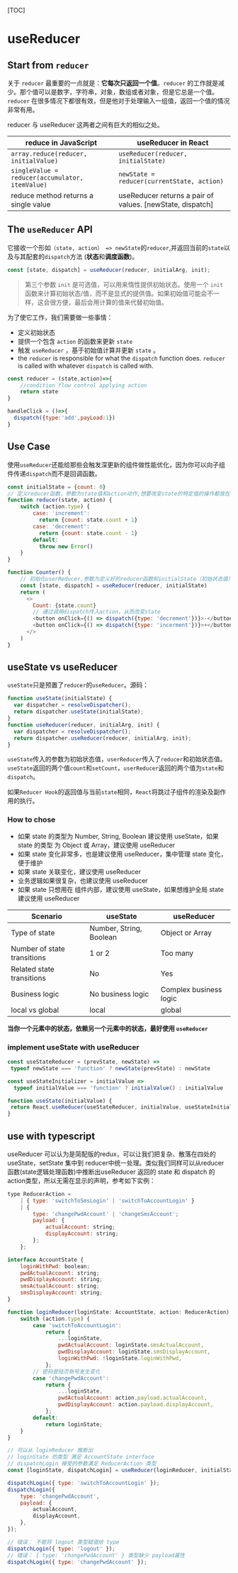 [TOC]

# useReducer

## Start from `reducer`

关于 `reducer` 最重要的一点就是：**它每次只返回一个值**。`reducer` 的工作就是减少。那个值可以是数字，字符串，对象，数组或者对象，但是它总是一个值。`reducer` 在很多情况下都很有效，但是他对于处理输入一组值，返回一个值的情况非常有用。

reducer 与 useReducer 这两者之间有巨大的相似之处。

| reduce in JavaScript                            | useReducer in React                                       |
| ----------------------------------------------- | --------------------------------------------------------- |
| `array.reduce(reducer, initialValue)`           | `useReducer(reducer, initialState)`                       |
| `singleValue = reducer(accumulator, itemValue)` | `newState = reducer(currentState, action)`                |
| reduce method returns a single value            | useReducer returns a pair of values. [newState, dispatch] |

## The `useReducer` API

它接收一个形如`（state, action） => newState`的`reducer`,并返回当前的`state`以及与其配套的`dispatch`方法 (**状态**和**调度函数**)。

```js
const [state, dispatch] = useReducer(reducer, initialArg, init);
```

> 第三个参数 `init` 是可选值，可以用来惰性提供初始状态。使用一个 `init` 函数来计算初始状态/值，而不是显式的提供值。如果初始值可能会不一样，这会很方便，最后会用计算的值来代替初始值。

为了使它工作，我们需要做一些事情：

- 定义初始状态
- 提供一个包含 `action` 的函数来更新 `state`
- 触发 `useReducer` ，基于初始值计算并更新 `state` 。
- the `reducer` is responsible for what the `dispatch` function does. `reducer`  is called with whatever `dispatch` is called with.

```js
const reducer = (state,action)=>{ 
	//condition flow control applying action
	return state
}

handleClick = ()=>{
  dispatch({type:'add',payLoad:1})
}
```

## Use Case

使用`useReducer`还能给那些会触发深更新的组件做性能优化，因为你可以向子组件传递`dispatch`而不是回调函数。

```js
const initialState = {count: 0}
// 定义reducer函数，参数为state值和action动作,想要改变state的特定值的操作都放在reducer中
function reducer(state, action) {
    switch (action.type) {
        case: 'increment':
          return {count: state.count + 1}
        case: 'decrement':
          return {count: state.count - 1}
        default:
          throw new Error()
    }
}

function Counter() {
    // 初始化userReducer,参数为定义好的reducer函数和initialState（初始状态值）
    const [state, dispatch] = useReducer(reducer, initialState)
    return (
      <>
        Count: {state.count}
        // 通过调用dispatch传入action，从而改变state
        <button onClick={() => dispatch({type: 'decrement'})}>-</button>
        <button onClick={() => dispatch({type: 'incerment'})}>+</button>
      </>
    )
}
```

## useState vs useReducer

`useState`只是预置了`reducer`的`useReducer`。源码：

```js
function useState(initialState) {
  var dispatcher = resolveDispatcher();
  return dispatcher.useState(initialState);
}
function useReducer(reducer, initialArg, init) {
  var dispatcher = resolveDispatcher();
  return dispatcher.useReducer(reducer, initialArg, init);
}
```



`useState`传入的参数为初始状态值，`userReducer`传入了`reducer`和初始状态值。 `useState`返回的两个值`count`和`setCount`，`userReducer`返回的两个值为`state`和 `dispatch`。

如果`Reducer Hook`的返回值与当前`state`相同，`React`将跳过子组件的渲染及副作用的执行。

### How to chose

- 如果 state 的类型为 Number, String, Boolean 建议使用 useState，如果 state 的类型 为 Object 或 Array，建议使用 useReducer
- 如果 state 变化非常多，也是建议使用 useReducer，集中管理 state 变化，便于维护
- 如果 state 关联变化，建议使用 useReducer
- 业务逻辑如果很复杂，也建议使用 useReducer
- 如果 state 只想用在 组件内部，建议使用 useState，如果想维护全局 state 建议使用 useReducer

| Scenario                    | useState                | useReducer             |
| --------------------------- | ----------------------- | ---------------------- |
| Type of state               | Number, String, Boolean | Object or Array        |
| Number of state transitions | 1 or 2                  | Too many               |
| Related state transitions   | No                      | Yes                    |
| Business logic              | No business logic       | Complex business logic |
| local vs global             | local                   | global                 |

**当你一个元素中的状态，依赖另一个元素中的状态，最好使用 `useReducer`**

### implement useState with useReducer

```javascript
const useStateReducer = (prevState, newState) =>
 typeof newState === 'function' ? newState(prevState) : newState

const useStateInitializer = initialValue =>
  typeof initialValue === 'function' ? initialValue() : initialValue

function useState(initialValue) {
 return React.useReducer(useStateReducer, initialValue, useStateInitializer)
}
```



 

## use with typescript

useReducer 可以认为是简配版的redux，可以让我们把复杂、散落在四处的useState，setState 集中到 reducer中统一处理。类似我们同样可以从reducer 函数(state逻辑处理函数)中推断出useReducer 返回的 state 和 dispatch 的 action类型，所以无需在显示的声明，参考如下实例：

```js
type ReducerAction =
    | { type: 'switchToSmsLogin' | 'switchToAccountLogin' }
    | {
        type: 'changePwdAccount' | 'changeSmsAccount';
        payload: {
            actualAccount: string;
            displayAccount: string;
        };
    };

interface AccountState {
    loginWithPwd: boolean;
    pwdActualAccount: string;
    pwdDisplayAccount: string;
    smsActualAccount: string;
    smsDisplayAccount: string;
}

function loginReducer(loginState: AccountState, action: ReducerAction): AccountState {
    switch (action.type) {
        case 'switchToAccountLogin':
            return {
                ...loginState,
                pwdActualAccount: loginState.smsActualAccount,
                pwdDisplayAccount: loginState.smsDisplayAccount,
                loginWithPwd: !loginState.loginWithPwd,
            };
        // 密码登陆页账号发生变化
        case 'changePwdAccount':
            return {
                ...loginState,
                pwdActualAccount: action.payload.actualAccount,
                pwdDisplayAccount: action.payload.displayAccount,
            };
        default:
            return loginState;
    }
}

// 可以从 loginReducer 推断出
// loginState 的类型 满足 AccountState interface
// dispatchLogin 接受的参数满足 ReducerAction 类型
const [loginState, dispatchLogin] = useReducer(loginReducer, initialState);

dispatchLogin({ type: 'switchToAccountLogin' });
dispatchLogin({
    type: 'changePwdAccount',
    payload: {
        actualAccount,
        displayAccount,
    },
});

// 错误： 不能将 logout 类型赋值给 type
dispatchLogin({ type: 'logout' });
// 错误： { type: 'changePwdAccount' } 类型缺少 payload属性
dispatchLogin({ type: 'changePwdAccount' });

```

### 